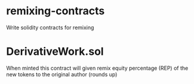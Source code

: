 # remixing-contracts
Write solidity contracts for remixing

# DerivativeWork.sol 
When minted this contract will given remix equity percentage (REP) of the new tokens 
to the original author (rounds up)